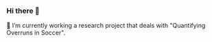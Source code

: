 ### Hi there 👋
🔭 I’m currently working a research project that deals with "Quantifying Overruns in Soccer".
<!--
**Amulya310/Amulya310** is a ✨ _special_ ✨ repository because its `README.md` (this file) appears on your GitHub profile.Cancel changes

Here are some ideas to get you started:

- 🔭 I’m currently working a research project that deals with "Quantifying Overruns in Soccer".
- 🌱 I’m currently learning DSA.
- 👯 I’m looking to collaborate on ...
- 🤔 I’m looking for help with ...
- 💬 Ask me about ...
- 📫 How to reach me: ...
- 😄 Pronouns: ...
- ⚡ Fun fact: ...
-->
